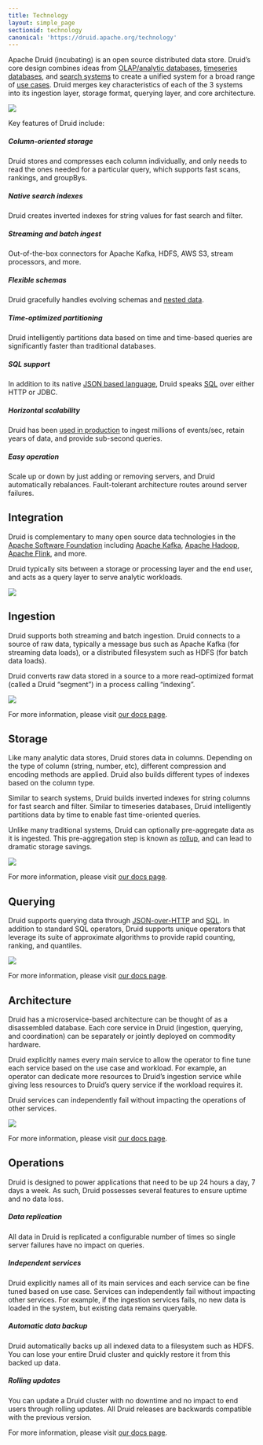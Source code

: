 ```yaml
---
title: Technology
layout: simple_page
sectionid: technology
canonical: 'https://druid.apache.org/technology'
---
```


Apache Druid (incubating) is an open source distributed data store.
Druid’s core design combines ideas from [OLAP/analytic databases](https://en.wikipedia.org/wiki/Online_analytical_processing), [timeseries databases](https://en.wikipedia.org/wiki/Time_series_database), and [search systems](https://en.wikipedia.org/wiki/Full-text_search) to create a unified system for a broad range of [use cases](/use-cases). Druid merges key characteristics of each of the 3 systems into its ingestion layer, storage format, querying layer, and core architecture.

<div class="image-large">
  <img src="img/diagram-2.png" style="max-width: 360px">
</div>


Key features of Druid include:

<div class="features">
  <div class="feature">
    <span class="fa fa-columns fa"></span>
    <h5>Column-oriented storage</h5>
    <p>
      Druid stores and compresses each column individually, and only needs to read the ones needed for a particular query, which supports fast scans, rankings, and groupBys.
    </p>
  </div>
  <div class="feature">
    <span class="fa fa-search fa"></span>
    <h5>Native search indexes</h5>
    <p>
      Druid creates inverted indexes for string values for fast search and filter.
    </p>
  </div>
  <div class="feature">
    <span class="fa fa-tint fa"></span>
    <h5>Streaming and batch ingest</h5>
    <p>
      Out-of-the-box connectors for Apache Kafka, HDFS, AWS S3, stream processors, and more.
    </p>
  </div>
  <div class="feature">
    <span class="fa fa-stream fa"></span>
    <h5>Flexible schemas</h5>
    <p>
      Druid gracefully handles evolving schemas and <a href="/docs/latest/ingestion/flatten-json">nested data</a>.
    </p>
  </div>
  <div class="feature">
    <span class="fa fa-clock fa"></span>
    <h5>Time-optimized partitioning</h5>
    <p>
      Druid intelligently partitions data based on time and time-based queries are significantly faster than traditional databases.
    </p>
  </div>
  <div class="feature">
    <span class="fa fa-align-left fa"></span>
    <h5>SQL support</h5>
    <p>
      In addition to its native <a href="/docs/latest/querying/querying">JSON based language</a>, Druid speaks <a href="/docs/latest/querying/sql">SQL</a> over either HTTP or JDBC.
    </p>
  </div>
  <div class="feature">
    <span class="fa fa-expand fa"></span>
    <h5>Horizontal scalability</h5>
    <p>
      Druid has been <a href="druid-powered">used in production</a> to ingest millions of events/sec, retain years of data, and provide sub-second queries.
    </p>
  </div>
  <div class="feature">
    <span class="fa fa-balance-scale fa"></span>
    <h5>Easy operation</h5>
    <p>
      Scale up or down by just adding or removing servers, and Druid automatically rebalances. Fault-tolerant architecture routes around server failures.
    </p>
  </div>
</div>

## Integration

Druid is complementary to many open source data technologies in the [Apache Software Foundation](https://www.apache.org/) including [Apache Kafka](https://kafka.apache.org/), [Apache Hadoop](https://hadoop.apache.org/), [Apache Flink](https://flink.apache.org/), and more.

Druid typically sits between a storage or processing layer and the end user, and acts as a query layer to serve analytic workloads.

<div class="image-large">
  <img src="img/diagram-3.png" style="max-width: 580px;">
</div>

## Ingestion

Druid supports both streaming and batch ingestion.
Druid connects to a source of raw data, typically a message bus such as Apache Kafka (for streaming data loads), or a distributed filesystem such as HDFS (for batch data loads).

Druid converts raw data stored in a source to a more read-optimized format (called a Druid “segment”) in a process calling “indexing”.

<div class="image-large">
  <img src="img/diagram-4.png" style="max-width: 580px;">
</div>

For more information, please visit [our docs page](/docs/latest/ingestion/index.html).

## Storage

Like many analytic data stores, Druid stores data in columns.
Depending on the type of column (string, number, etc), different compression and encoding methods are applied.
Druid also builds different types of indexes based on the column type.

Similar to search systems, Druid builds inverted indexes for string columns for fast search and filter.
Similar to timeseries databases, Druid intelligently partitions data by time to enable fast time-oriented queries.

Unlike many traditional systems, Druid can optionally pre-aggregate data as it is ingested.
This pre-aggregation step is known as [rollup](/docs/latest/tutorials/tutorial-rollup.html), and can lead to dramatic storage savings.

<div class="image-large">
  <img src="img/diagram-5.png" style="max-width: 800px;">
</div>

For more information, please visit [our docs page](/docs/latest/design/segments.html).

## Querying

Druid supports querying data through [JSON-over-HTTP](/docs/latest/querying/querying) and [SQL](/docs/latest/querying/sql).
In addition to standard SQL operators, Druid supports unique operators that leverage its suite of approximate algorithms to provide rapid counting, ranking, and quantiles.

<div class="image-large">
  <img src="img/diagram-6.png" style="max-width: 580px;">
</div>

For more information, please visit [our docs page](/docs/latest/querying/querying.html).

## Architecture

Druid has a microservice-based architecture can be thought of as a disassembled database.
Each core service in Druid (ingestion, querying, and coordination) can be separately or jointly deployed on commodity hardware.

Druid explicitly names every main service to allow the operator to fine tune each service based on the use case and workload.
For example, an operator can dedicate more resources to Druid’s ingestion service while giving less resources to Druid’s query service if the workload requires it.

Druid services can independently fail without impacting the operations of other services.

<div class="image-large">
  <img src="img/diagram-7.png" style="max-width: 620px;">
</div>

For more information, please visit [our docs page](/docs/latest/design/index.html).

## Operations

Druid is designed to power applications that need to be up 24 hours a day, 7 days a week.
As such, Druid possesses several features to ensure uptime and no data loss.

<div class="features">
  <div class="feature">
    <span class="fa fa-clone fa"></span>
    <h5>Data replication</h5>
    <p>
      All data in Druid is replicated a configurable number of times so single server failures have no impact on queries.
    </p>
  </div>
  <div class="feature">
    <span class="fa fa-th-large fa"></span>
    <h5>Independent services</h5>
    <p>
      Druid explicitly names all of its main services and each service can be fine tuned based on use case.
      Services can independently fail without impacting other services.
      For example, if the ingestion services fails, no new data is loaded in the system, but existing data remains queryable.
    </p>
  </div>
  <div class="feature">
    <span class="fa fa-cloud-download-alt fa"></span>
    <h5>Automatic data backup</h5>
    <p>
      Druid automatically backs up all indexed data to a filesystem such as HDFS.
      You can lose your entire Druid cluster and quickly restore it from this backed up data.
    </p>
  </div>
  <div class="feature">
    <span class="fa fa-sync-alt fa"></span>
    <h5>Rolling updates</h5>
    <p>
      You can update a Druid cluster with no downtime and no impact to end users through rolling updates.
      All Druid releases are backwards compatible with the previous version.
    </p>
  </div>
</div>

For more information, please visit [our docs page](/docs/latest/operations/recommendations.html).
